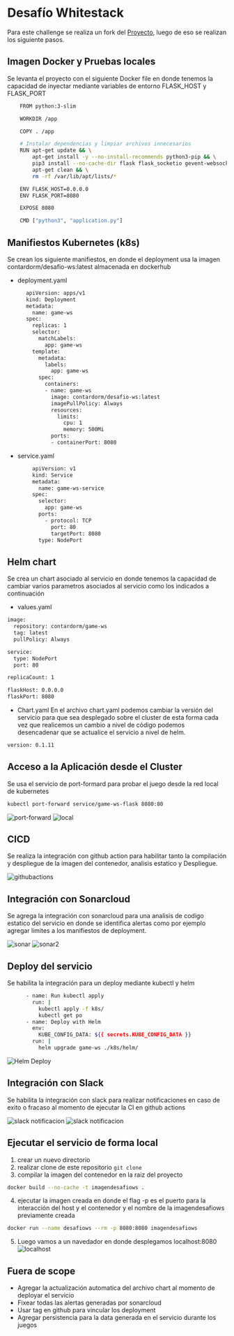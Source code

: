
# Desafío Whitestack

Para este challenge se realiza un fork del [Proyecto](https://github.com/aitorperezzz/tengen-tetris/tree/master), luego de eso se realizan los siguiente pasos.


## Imagen Docker y Pruebas locales

Se levanta el proyecto con el siguiente Docker file en donde tenemos la capacidad de inyectar mediante variables de entorno FLASK_HOST y FLASK_PORT

```bash
    FROM python:3-slim

    WORKDIR /app

    COPY . /app

    # Instalar dependencias y limpiar archivos innecesarios
    RUN apt-get update && \
        apt-get install -y --no-install-recommends python3-pip && \
        pip3 install --no-cache-dir flask flask_socketio gevent-websocket && \
        apt-get clean && \
        rm -rf /var/lib/apt/lists/*

    ENV FLASK_HOST=0.0.0.0
    ENV FLASK_PORT=8080

    EXPOSE 8080

    CMD ["python3", "application.py"]
```

## Manifiestos Kubernetes (k8s)

Se crean los siguiente manifiestos, en donde el deployment usa la imagen contardorm/desafio-ws:latest almacenada en dockerhub

- deployment.yaml

```bash
      apiVersion: apps/v1
      kind: Deployment
      metadata:
        name: game-ws
      spec:
        replicas: 1
        selector:
          matchLabels:
            app: game-ws
        template:
          metadata:
            labels:
              app: game-ws
          spec:
            containers:
            - name: game-ws
              image: contardorm/desafio-ws:latest
              imagePullPolicy: Always 
              resources:
                limits:
                  cpu: 1
                  memory: 500Mi
              ports:
              - containerPort: 8080
```
- service.yaml

```bash
        apiVersion: v1
        kind: Service
        metadata:
          name: game-ws-service
        spec:
          selector:
            app: game-ws
          ports:
            - protocol: TCP
              port: 80
              targetPort: 8080
          type: NodePort
```
## Helm chart 
Se crea un chart asociado al servicio  en donde tenemos la capacidad de cambiar varios parametros  asociados al servicio como los indicados a continuación

- values.yaml
```bash
image:
  repository: contardorm/game-ws
  tag: latest
  pullPolicy: Always

service:
  type: NodePort
  port: 80

replicaCount: 1

flaskHost: 0.0.0.0
flaskPort: 8080
```

- Chart.yaml
En el archivo chart.yaml podemos cambiar la versión del servicio para que sea desplegado sobre el cluster de esta forma cada vez que realicemos un cambio a nivel de código podemos desencadenar que se actualice el servicio a nivel de helm.

```bash
version: 0.1.11
```

## Acceso a la Aplicación desde el Cluster
Se usa el servicio de port-formard para probar el juego desde la red local de kubernetes

```bash
kubectl port-forward service/game-ws-flask 8080:80
```

![port-forward](./images/port-forward.png)
![local](./images/localhost.png)

## CICD 
Se realiza la integración con github action para habilitar tanto la compilación y despliegue de la imagen del contenedor, analisis estatico y Despliegue.

![githubactions](./images/githubactions.png)

## Integración con Sonarcloud
Se agrega la integración con sonarcloud para una analisis de codigo estatico del servicio en donde se identifica alertas como por ejemplo agregar limites a los manifiestos de deployment.

![sonar](./images/sonar.png)
![sonar2](./images/sonar2.png)

## Deploy del servicio

Se habilita la integración para un deploy mediante kubectl y helm

```bash
      - name: Run kubectl apply
        run: |
          kubectl apply -f k8s/
          kubectl get po
      - name: Deploy with Helm
        env:
          KUBE_CONFIG_DATA: ${{ secrets.KUBE_CONFIG_DATA }}
        run: |
          helm upgrade game-ws ./k8s/helm/
```

![Helm Deploy](./images/helmdeploy.png)

## Integración con Slack
Se habilita la integración con slack para realizar notificaciones en caso de exito o fracaso al momento de ejecutar la CI en github actions

![slack notificacion](./images/slack%20notificacion.png)
![slack notificacion](./images/slack2.png)

## Ejecutar el servicio de forma local

1. crear un nuevo directorio 
2. realizar clone de este repositorio `git clone`
3. compilar la imagen del contenedor en la raiz del proyecto
```bash
docker build --no-cache -t imagendesafiows .
```
4. ejecutar la imagen creada en donde el flag -p es el puerto para la interacción del host y el contenedor y el nombre de la imagendesafiows previamente creada
```bash
docker run --name desafiows --rm -p 8080:8080 imagendesafiows
```
5. Luego vamos a un navedador en donde desplegamos localhost:8080
![localhost](./images/localhost.png)

## Fuera de scope
- Agregar la actualización automatica del archivo chart al momento de deployar el servicio
- Fixear todas las alertas generadas por sonarcloud
- Usar tag en github para vincular los deployment
- Agregar persistencia para la data generada en el servicio durante los juegos